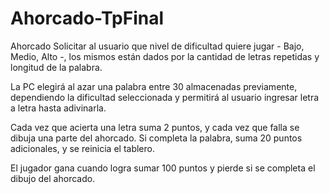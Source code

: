 # Ahorcado-TpFinal
Ahorcado
Solicitar al usuario que nivel de dificultad quiere jugar - Bajo, Medio, Alto -, los mismos están dados por la cantidad de letras repetidas y longitud de la palabra.

La PC elegirá al azar una palabra entre 30 almacenadas previamente, dependiendo la dificultad seleccionada y permitirá al usuario ingresar letra a letra hasta adivinarla.

Cada vez que acierta una letra suma 2 puntos, y cada vez que falla se dibuja una parte del ahorcado. Si completa la palabra, suma 20 puntos adicionales, y se reinicia el tablero.

El jugador gana cuando logra sumar 100 puntos y pierde si se completa el dibujo del ahorcado.

